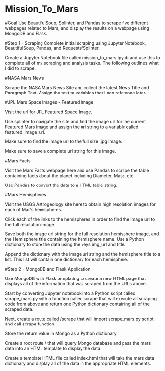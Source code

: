 # Mission_To_Mars
#Goal 
Use BeautifulSoup, Splinter, and Pandas to scrape five different webpages related to Mars, and display the results on a webpage using MongoDB and Flask.

#Step 1 - Scraping
Complete initial scraping using Jupyter Notebook, BeautifulSoup, Pandas, and Requests/Splinter.

Create a Jupyter Notebook file called mission_to_mars.ipynb and use this to complete all of my scraping and analysis tasks. 
The following outlines what I did to scrape.


#NASA Mars News

Scrape the NASA Mars News Site and collect the latest News Title and Paragraph Text. 
Assign the text to variables that I can reference later.

#JPL Mars Space Images - Featured Image

Visit the url for JPL Featured Space Image.

Use splinter to navigate the site and find the image url for the current Featured Mars Image and assign the url string to a variable called featured_image_url.

Make sure to find the image url to the full size .jpg image.

Make sure to save a complete url string for this image.


#Mars Facts

Visit the Mars Facts webpage here and use Pandas to scrape the table containing facts about the planet including Diameter, Mass, etc.

Use Pandas to convert the data to a HTML table string.


#Mars Hemispheres


Visit the USGS Astrogeology site here to obtain high resolution images for each of Mar's hemispheres.

Click each of the links to the hemispheres in order to find the image url to the full resolution image.

Save both the image url string for the full resolution hemisphere image, and the Hemisphere title containing the hemisphere name. Use a Python dictionary to store the data using the keys img_url and title.

Append the dictionary with the image url string and the hemisphere title to a list. This list will contain one dictionary for each hemisphere.

#Step 2 - MongoDB and Flask Application

Use MongoDB with Flask templating to create a new HTML page that displays all of the information that was scraped from the URLs above.

Start by converting Jupyter notebook into a Python script called scrape_mars.py with a function called scrape that will execute all scraping code from above and return one Python dictionary containing all of the scraped data.

Next, create a route called /scrape that will import scrape_mars.py script and call scrape function.

Store the return value in Mongo as a Python dictionary.

Create a root route / that will query Mongo database and pass the mars data into an HTML template to display the data.


Create a template HTML file called index.html that will take the mars data dictionary and display all of the data in the appropriate HTML elements. 